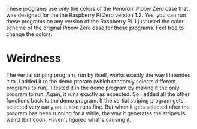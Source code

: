 These programs use only the colors of the Pimoroni Pibow Zero case that was designed for the the Raspberry Pi Zero version 1.2.
Yes, you can run these programs on any version of the Raspberry Pi. I just used the color scheme of the original Pibow Zero case for these programs. Feel free to change the colors.

# Weirdness
The vertial striping program, run by itself, works exactly the way I intended it to. I added it to the demo proram (which randomly selects different programs to run). I tested it in the demo program by making it the only program to run. Again, it runs exactly as expected. So I added all the other functions back to the demo program. If the vertial striping program gets selected very early on, it also runs fine. But when it gets selected after the program has been running for a while, the way it generates the stripes is weird (but cool). Haven't figured what's causing it.
